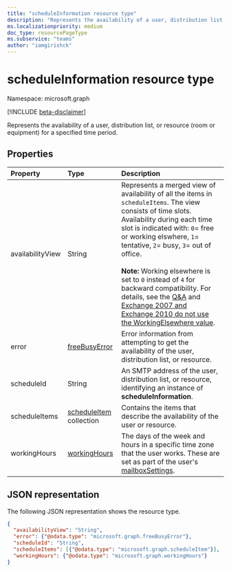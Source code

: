 ```yaml
---
title: "scheduleInformation resource type"
description: "Represents the availability of a user, distribution list, or resource for a specified time period. "
ms.localizationpriority: medium
doc_type: resourcePageType
ms.subservice: "teams"
author: "iamgirishck"
---
```


# scheduleInformation resource type

Namespace: microsoft.graph

[!INCLUDE [beta-disclaimer](../../includes/beta-disclaimer.md)]

Represents the availability of a user, distribution list, or resource (room or equipment) for a specified time period.

## Properties
| Property	   | Type	|Description|
|:---------------|:--------|:----------|
|availabilityView |String |Represents a merged view of availability of all the items in `scheduleItems`. The view consists of time slots. Availability during each time slot is indicated with: `0`= free or working elswhere, `1`= tentative, `2`= busy, `3`= out of office.<br><br>**Note:** Working elsewhere is set to `0` instead of `4` for backward compatibility. For details, see the [Q&A](/answers/questions/309571/working-elsewhere-in-getschedules-availabilityview) and [Exchange 2007 and Exchange 2010 do not use the WorkingElsewhere value](/openspecs/exchange_server_protocols/ms-oxwscdata/e5ec9563-0491-486d-9bec-50585fa2a2c6#Appendix_A_117).|
|error |[freeBusyError](freebusyerror.md) |Error information from attempting to get the availability of the user, distribution list, or resource. |
|scheduleId |String |An SMTP address of the user, distribution list, or resource, identifying an instance of **scheduleInformation**. |
|scheduleItems |[scheduleItem](scheduleitem.md) collection |Contains the items that describe the availability of the user or resource. |
|workingHours |[workingHours](workinghours.md) |The days of the week and hours in a specific time zone that the user works. These are set as part of the user's [mailboxSettings](mailboxsettings.md).|


## JSON representation

The following JSON representation shows the resource type.

<!-- {
  "blockType": "resource",
  "optionalProperties": [

  ],
  "@odata.type": "microsoft.graph.scheduleInformation"
}-->

```json
{
  "availabilityView": "String",
  "error": {"@odata.type": "microsoft.graph.freeBusyError"},
  "scheduleId": "String",
  "scheduleItems": [{"@odata.type": "microsoft.graph.scheduleItem"}],
  "workingHours": {"@odata.type": "microsoft.graph.workingHours"}
}

```

<!-- uuid: 8fcb5dbc-d5aa-4681-8e31-b001d5168d79
2015-10-25 14:57:30 UTC -->
<!--
{
  "type": "#page.annotation",
  "description": "scheduleInformation resource",
  "keywords": "",
  "section": "documentation",
  "tocPath": "",
  "suppressions": []
}
-->


